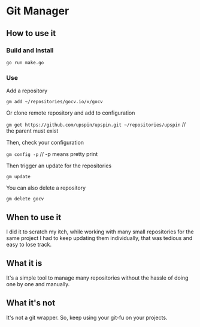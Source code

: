 # Git Manager

## How to use it

### Build and Install

`go run make.go`

### Use

Add a repository

`gm add ~/repositories/gocv.io/x/gocv`

Or clone remote repository and add to configuration

`gm get https://github.com/upspin/upspin.git ~/repositories/upspin` // the parent must exist

Then, check your configuration

`gm config -p` // -p means pretty print

Then trigger an update for the repositories

`gm update`

You can also delete a repository

`gm delete gocv`

## When to use it

I did it to scratch my itch, while working with many small repositories for the same project I had to keep updating them individually, that was tedious and easy to lose track.

## What it is

It's a simple tool to manage many repositories without the hassle of doing one by one and manually.

## What it's not

It's not a git wrapper. So, keep using your git-fu on your projects.
